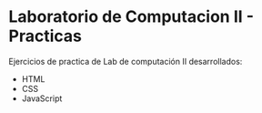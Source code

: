 # Laboratorio de Computacion II - Practicas 
Ejercicios de practica de Lab de computación II desarrollados:
* HTML
* CSS
* JavaScript
